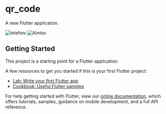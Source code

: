# qr_code

A new Flutter application.

![telefonı](https://user-images.githubusercontent.com/63590505/128998441-e6df35a4-ff7c-4150-8abf-c5396cd061b4.JPG)
![Alıntısı](https://user-images.githubusercontent.com/63590505/128998446-f07c50c3-0945-4f96-8c7d-229c86301bce.JPG)










## Getting Started

This project is a starting point for a Flutter application.

A few resources to get you started if this is your first Flutter project:

- [Lab: Write your first Flutter app](https://flutter.dev/docs/get-started/codelab)
- [Cookbook: Useful Flutter samples](https://flutter.dev/docs/cookbook)

For help getting started with Flutter, view our
[online documentation](https://flutter.dev/docs), which offers tutorials,
samples, guidance on mobile development, and a full API reference.
